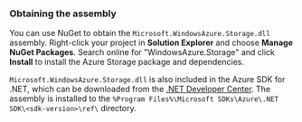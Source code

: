 ### Obtaining the assembly

You can use NuGet to obtain the `Microsoft.WindowsAzure.Storage.dll` assembly. Right-click your project in **Solution Explorer** and choose **Manage NuGet Packages**.  Search online for "WindowsAzure.Storage" and click **Install** to install the Azure Storage package and dependencies.

`Microsoft.WindowsAzure.Storage.dll` is also included in the Azure SDK for .NET, which can be downloaded from the <a href="/downloads/">.NET Developer Center</a>. The assembly is installed to the `%Program Files%\Microsoft SDKs\Azure\.NET SDK\<sdk-version>\ref\` directory.
